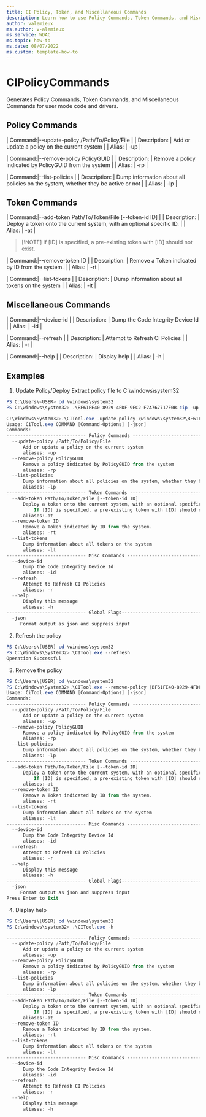 ```yaml
---
title: CI Policy, Token, and Miscellaneous Commands
description: Learn how to use Policy Commands, Token Commands, and Miscellaneous Commands.
author: valemieux
ms.author: v-alemieux
ms.service: WDAC
ms.topic: how-to
ms.date: 08/07/2022
ms.custom: template-how-to
---
```


# CIPolicyCommands

Generates Policy Commands, Token Commands, and Miscellaneous Commands for user mode code and drivers.

## Policy Commands

| Command:|--update-policy /Path/To/Policy/File |
| Description: | Add or update a policy on the current system |
| Alias: | -up | 

| Command:|--remove-policy PolicyGUID |
| Description: | Remove a policy indicated by PolicyGUID from the system |
| Alias: | -rp | 

| Command:|--list-policies |
| Description: | Dump information about all policies on the system, whether they be active or not |
| Alias: | -lp | 

## Token Commands

| Command:|--add-token Path/To/Token/File [--token-id ID] |
| Description: | Deploy a token onto the current system, with an optional specific ID.   |
| Alias: | -at | 
>[!NOTE] If [ID] is specified, a pre-existing token with [ID] should not exist.

| Command:|--remove-token ID |
| Description: | Remove a Token indicated by ID from the system. |
| Alias: | -rt | 

| Command:|--list-tokens |
| Description: | Dump information about all tokens on the system |
| Alias: | -lt | 

## Miscellaneous Commands

| Command:|--device-id |
| Description: | Dump the Code Integrity Device Id |
| Alias: | -id | 

| Command:|--refresh |
| Description: | Attempt to Refresh CI Policies |
| Alias: | -r | 

| Command:|--help |
| Description: | Display help |
| Alias: | -h | 

## Examples

1. Update Policy/Deploy
Extract policy file to C:\windows\system32
```powershell
PS C:\Users\<USER> cd \windows\system32
PS C:\windows\system32> .\BF61FE40-8929-4FDF-9EC2-F7A767717F0B.cip -up

C:\Windows\System32>.\CITool.exe -update-policy \windows\system32\BF61FE40-8929-4FDF-9EC2-F7A767717F0B.cip
Usage: CiTool.exe COMMAND [Command-Options] [-json]
Commands:
----------------------------- Policy Commands ---------------------------------
  --update-policy /Path/To/Policy/File
      Add or update a policy on the current system
      aliases: -up
  --remove-policy PolicyGUID
      Remove a policy indicated by PolicyGUID from the system
      aliases: -rp
  --list-policies
      Dump information about all policies on the system, whether they be active or not
      aliases: -lp
----------------------------- Token Commands ---------------------------------
  --add-token Path/To/Token/File [--token-id ID]
      Deploy a token onto the current system, with an optional specific ID
          If [ID] is specified, a pre-existing token with [ID] should not exist.
      aliases:-at
  --remove-token ID
      Remove a Token indicated by ID from the system.
      aliases: -rt
  --list-tokens
      Dump information about all tokens on the system
      aliases: -lt
----------------------------- Misc Commands ---------------------------------
  --device-id
      Dump the Code Integrity Device Id
      aliases: -id
  --refresh
      Attempt to Refresh CI Policies
      aliases: -r
  --help
      Display this message
      aliases: -h
----------------------------- Global Flags---------------------------------
  -json
     Format output as json and suppress input
```

2. Refresh the policy
```powershell
PS C:\Users\[USER] cd \windows\system32
PS C:\Windows\System32>.\CITool.exe --refresh
Operation Successful
```

3. Remove the policy
```powershell
PS C:\Users\[USER] cd \windows\system32
PS C:\Windows\System32>.\CITool.exe --remove-policy {BF61FE40-8929-4FDF-9EC2-F7A767717F0B}
Usage: CiTool.exe COMMAND [Command-Options] [-json]
Commands:
----------------------------- Policy Commands ---------------------------------
  --update-policy /Path/To/Policy/File
      Add or update a policy on the current system
      aliases: -up
  --remove-policy PolicyGUID
      Remove a policy indicated by PolicyGUID from the system
      aliases: -rp
  --list-policies
      Dump information about all policies on the system, whether they be active or not
      aliases: -lp
----------------------------- Token Commands ---------------------------------
  --add-token Path/To/Token/File [--token-id ID]
      Deploy a token onto the current system, with an optional specific ID
          If [ID] is specified, a pre-existing token with [ID] should not exist.
      aliases:-at
  --remove-token ID
      Remove a Token indicated by ID from the system.
      aliases: -rt
  --list-tokens
      Dump information about all tokens on the system
      aliases: -lt
----------------------------- Misc Commands ---------------------------------
  --device-id
      Dump the Code Integrity Device Id
      aliases: -id
  --refresh
      Attempt to Refresh CI Policies
      aliases: -r
  --help
      Display this message
      aliases: -h
----------------------------- Global Flags---------------------------------
  -json
     Format output as json and suppress input
Press Enter to Exit
```

4. Display help
```powershell
PS C:\Users\[USER] cd \windows\system32
PS C:\windows\system32> .\CITool.exe -h

----------------------------- Policy Commands ---------------------------------
  --update-policy /Path/To/Policy/File
      Add or update a policy on the current system
      aliases: -up
  --remove-policy PolicyGUID
      Remove a policy indicated by PolicyGUID from the system
      aliases: -rp
  --list-policies
      Dump information about all policies on the system, whether they be active or not
      aliases: -lp
----------------------------- Token Commands ---------------------------------
  --add-token Path/To/Token/File [--token-id ID]
      Deploy a token onto the current system, with an optional specific ID
          If [ID] is specified, a pre-existing token with [ID] should not exist.
      aliases:-at
  --remove-token ID
      Remove a Token indicated by ID from the system.
      aliases: -rt
  --list-tokens
      Dump information about all tokens on the system
      aliases: -lt
----------------------------- Misc Commands ---------------------------------
  --device-id
      Dump the Code Integrity Device Id
      aliases: -id
  --refresh
      Attempt to Refresh CI Policies
      aliases: -r
  --help
      Display this message
      aliases: -h
```